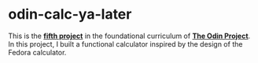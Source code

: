 # odin-calc-ya-later

This is the **[fifth project](https://www.theodinproject.com/lessons/foundations-etch-a-sketch)** in the foundational curriculum of **[The Odin Project](https://www.theodinproject.com/)**. In this project, I built a functional calculator inspired by the design of the Fedora calculator.
